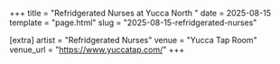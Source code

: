 +++
title = "Refridgerated Nurses at Yucca North "
date = 2025-08-15
template = "page.html"
slug = "2025-08-15-refridgerated-nurses"

[extra]
artist = "Refridgerated Nurses"
venue = "Yucca Tap Room"
venue_url = "https://www.yuccatap.com/"
+++
